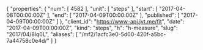 {
  "properties": {
    "num": [
      4582
    ],
    "unit": [
      "steps"
    ],
    "start": [
      "2017-04-08T00:00:00Z"
    ],
    "end": [
      "2017-04-09T00:00:00Z"
    ],
    "published": [
      "2017-04-09T00:00:00Z"
    ]
  },
  "client_id": "https://www-api.jvt.me/fit",
  "date": "2017-04-09T00:00:00Z",
  "kind": "steps",
  "h": "h-measure",
  "slug": "2017/04/8lq0L",
  "aliases": [
    "/mf2/1acfc3e0-5d00-420f-a5bc-7a44758c0e4d/"
  ]
}
